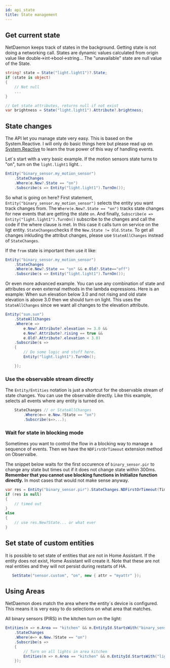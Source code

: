 ```yaml
---
id: api_state
title: State management
---
```



## Get current state

NetDaemon keeps track of states in the background. Getting state is not doing a networking call. States are dynamic values calculated from origin value like double->int->bool->string... The "unavailable" state are null value of the State.

```csharp
string? state = State("light.light1")?.State;
if (state is object)
{
    // Not null
    ...
}

// Get state attributes, returns null if not exist
var brightness = State("light.light1").Attribute?.brightness;

```

## State changes

The API let you manage state very easy. This is based on the System.Reactive. I will only do basic things here but please read up on [System.Reactive](http://introtorx.com/) to learn the true power of this way of handling events.

Let´s start with a very basic example. If the motion sensors state turns to "on", turn on the `light.light1` light. .

```csharp
Entity("binary_sensor.my_motion_sensor")
    .StateChanges
    .Where(e.New?.State == "on")
    .Subscribe(s => Entity("light.light1").TurnOn());
```

So what is going on here? First statement, `Entity("binary_sensor.my_motion_sensor")` selects the entity you want track changes from. The `Where(e.New?.State == "on")` tracks state changes for new events that are getting the state `on`. And finally, `Subscribe(e => Entity("light.light1").TurnOn()` subscribe to the changes and call the code if the where clause is met. In this case it calls turn on service on the ligt entity. `StateChanges`checks if the `New.State != Old.State`. To get all changes inkluding the attribut changes, please use `StateAllChanges` instead of `StateChanges`.

If the `from` state is important then use it like:

```csharp
Entity("binary_sensor.my_motion_sensor")
    .StateChanges
    .Where(e.New?.State == "on" && e.Old?.State=="off")
    .Subscribe(s => Entity("light.light1").TurnOn());
```

Or even more advanced example. You can use any combination of state and attributes or even external methods in the lambda expressions. Here is an example: When sun elevation below 3.0 and not rising and old state elevation is above 3.0 then we should turn on light. This uses the `StateAllChanges` since we want all changes to the elevation attribute.

```csharp
Entity("sun.sun")
    .StateAllChanges
    .Where(e =>
        e.New?.Attribute?.elevation >= 3.0 &&
        e.New?.Attribute?.rising == true &&
        e.Old?.Attribute?.elevation < 3.0)
    .Subscribe(s =>
    {
        // Do some logic and stuff here.
        Entity("light.light1").TurnOn();

    });
```

### Use the observable stream directly
The `Entity/Entities` notation is just a shortcut for the observable stream of state changes. You can use the observable directly. Like this example, selects all events where any entity is turned on.

```csharp
    StateChanges // or StateAllChanges
        .Where(e=> e.New.?State == "on")
        .Subscribe(s=>...);

```

### Wait for state in blocking mode
Sometimes you want to control the flow in a blocking way to manage a sequence of events. Then we have the `NDFirstOrTimeout` extension method on Observalbe.

The snippet below waits for the first occurence of `binary_sensor.pir` to change any state but times out if it does not change state within 300ms. **Remember that you cannot use blocking functions in Initialize function directly.** In most cases that would not make sense anyway.
```csharp
var res = Entity("binary_sensor.pir").StateChanges.NDFirstOrTimeout(TimeSpan.FromMilliseconds(300));
if (res is null)
{
    // timed out
}
else
{
    // use res.New?State... or what ever
}
```

## Set state of custom entities
It is possible to set state of entities that are not in Home Assistant. If the entity does not exist, Home Assistant will create it. Note that these are not real entities and they will not persist during restarts of HA.
```csharp
   SetState("sensor.custom", "on", new { attr = "myattr" });
```

## Using Areas

NetDaemon does match the area where the entity´s device is configured. This means it is very easy to do selections on what area that matches.

All binary sensors (PIRS) in the kitchen turn on the light:

```csharp
Entities(n => n.Area == "kitchen" && n.EntityId.StartsWith("binary_sensor."))
    .StateChanges
    .Where(e=> e.New.?State == "on")
    .Subscribe(s =>
    {
        // Turn on all lights in area kitchen
        Entities(n => n.Area == "kitchen" && n.EntityId.StartsWith("light.")).TurnOn();
    });
```



